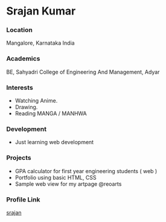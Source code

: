# Srajan Kumar

### Location

Mangalore, Karnataka India

### Academics

BE, Sahyadri College of Engineering And Management, Adyar

### Interests

- Watching Anime.
- Drawing.
- Reading MANGA / MANHWA

### Development

- Just learning web development

### Projects

- GPA calculator for first year engineering students ( web )
- Portfolio using basic HTML, CSS
- Sample web view for my artpage @reoarts

### Profile Link

[srajan](https://github.com/srajankumar)
